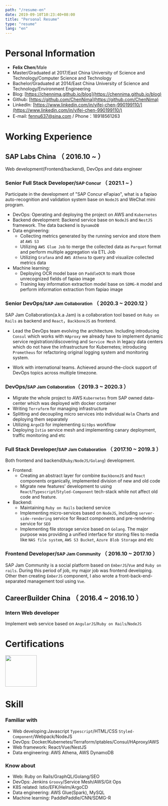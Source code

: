 ```yaml
---
path: "/resume-en"
date: 2019-09-10T10:23:40+08:00
title: "Personal Resume"
type: "resume"
lang: "en"
---
```


# Personal Information
 - **Felix Chen**/Male
 - Master/Graduated at 2017/East China University of Science and Technology/Computer Science and Technology
 - Bachelor/Graduated at 2014/East China University of Science and Technology/Environment Engineering
 - Blog: [https://chennima.github.io/blog](https://chennima.github.io/blog)
 - Github: [https://github.com/ChenNima](https://github.com/ChenNima)
 - LinkedIn: [https://www.linkedin.com/in/yifei-chen-990199110/](https://www.linkedin.com/in/yifei-chen-990199110/)
 - E-mail: fennu637@sina.com<span class="d-none"> / Phone：18918561263</span>

# Working Experience

## SAP Labs China （ 2016.10 ~  ）
Web development(Frontend/backend), DevOps and data engineer
### **Senior Full Stack Developer**/<small>SAP Concur</small> （ 2021.1 ~  ）

Participate in the development of "SAP Concur eFapiao", what is a fapiao auto-recognition and validation system base on `NodeJS` and WeChat mini program.

- DevOps: Operating and deploying the project on AWS and `Kubernetes`
- Backend development: Backend service base on `NodeJS` and `NestJS` framework. The data backend is `DynamoDB`
- Data engineering:
  - Collecting metrics generated by the running service and store them at `AWS S3`
  - Utilizing `AWS Glue Job` to merge the collected data as `Parquet` format and perform multiple aggregation via ETL Job
  - Utilizing `Grafana` and `AWS Athena` to query and visualize collected metrics data 
- Machine learning:
  - Deploying OCR model base on `PaddleOCR` to mark those unrecognized fields of fapiao image
  - Training key information extraction model base on `SDMG-R` model and perform information extraction from fapiao image

### **Senior DevOps**/<small>SAP Jam Collaboration</small> （ 2020.3 ~ 2020.12 ）

SAP Jam Collaboration(a.k.a Jam) is a collaboration tool based on `Ruby on Rails` as backend and `React`，`BackboneJS` as frontend.

- Lead the DevOps team evolving the architecture. Including introducing `Consul` which works with `HAproxy` we already have to implement dynamic service registration/discovering and `Service Mesh` in legacy data centers which do not have the infrastructure for Kubernetes; introducing `Prometheus` for refactoring original logging system and monitoring system.

- Work with international teams. Achieved around-the-clock support of DevOps topics across multiple timezone.

### **DevOps**/<small>SAP Jam Collaboration</small>（ 2019.3 ~ 2020.3 ）

- Migrate the whole project to AWS `Kubernetes` from SAP owned data-center which was deployed with docker container 
- Writing `Terraform` for managing infrastructure
- Splitting and decoupling micro services into individual `Helm` Charts and deploying them separately
- Utilizing `ArgoCD` for implementing `GitOps` workflow
- Deploying `Istio` service mesh and implementing canary deployment, traffic monitoring and etc

### **Full Stack Developer**/<small>SAP Jam Collaboration</small> （ 2017.10 ~ 2019.3 ）
Both frontend and backend(`Ruby/NodeJS/Golang`) development. 

- Frontend:
  - Creating an abstract layer for combine `BackboneJS` and `React` components organically, implemented division of new and old code
  -  Migrate new features' development to using `React`/`Typescript`/`Styled-Component` tech-stack while not affect old code and feature.
- Backend:
  - Maintaining `Ruby on Rails` backend service
  - Implementing micro-services based on `NodeJS`, including `server-side-rendering` service for React components and pre-rendering service for `SEO`
  - Implementing file storage service based on `Golang`. The major purpose was providing a unified interface for storing files to media like `NAS file system`, `AWS S3 Bucket`, `Azure Blob Storage` and etc

### **Frontend Developer**/<small>SAP Jam Community</small> （ 2016.10 ~  2017.10 ）
SAP Jam Community is a social platform based on `EmberJS`/`Vue` and `Ruby on rails`. During this period of job, my major job was frontend developing. Other then creating `EmberJS` component, I also wrote a front-back-end-separated management tool using `Vue`.
## CareerBuilder China （ 2016.4 ~  2016.10 ）

### **Intern Web developer**
Implement web service based on `AngularJS`/`Ruby on Rails`/`NodeJS`
# Certifications

<p class="d-flex justify-content-between">
  <span style="width: 100px"><image style="width: 100px" src="./aws-certified-solutions-architect-associate.png" /></span>
</p>

# Skill

### Familiar with
- Web developing:Javascript `Typescript`/HTML/CSS `Styled-Component`/Webpack/NodeJS
- DevOps: Docker/Kubernetes/Terraform/iptables/Consul/HAproxy/AWS
- Web framework: React/Vue/NestJS
- Data engineering: AWS Athena, AWS DynamoDB

### Know about
- Web: Ruby on Rails/GraphQL/Golang/SEO
- DevOps: Jenkins `Groovy`/Service Mesh/AWS/Git Ops
- K8S related: Istio/EFK/Helm/ArgoCD
- Data engineering: AWS Glue(Spark), MySQL
- Machine learning: PaddlePaddle/CNN/SDMG-R